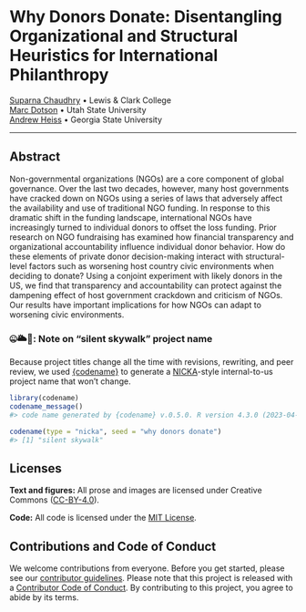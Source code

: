 

<!-- README.md is generated from README.qmd. Please edit that file -->

# Why Donors Donate: Disentangling Organizational and Structural Heuristics for International Philanthropy

[Suparna Chaudhry](http://www.suparnachaudhry.com/) • Lewis & Clark
College  
[Marc Dotson](https://occasionaldivergences.com/about) • Utah State
University  
[Andrew Heiss](https://www.andrewheiss.com) • Georgia State University

<!-- badges: start -->

<!-- badges: end -->

------------------------------------------------------------------------

## Abstract

Non-governmental organizations (NGOs) are a core component of global
governance. Over the last two decades, however, many host governments
have cracked down on NGOs using a series of laws that adversely affect
the availability and use of traditional NGO funding. In response to this
dramatic shift in the funding landscape, international NGOs have
increasingly turned to individual donors to offset the loss funding.
Prior research on NGO fundraising has examined how financial
transparency and organizational accountability influence individual
donor behavior. How do these elements of private donor decision-making
interact with structural-level factors such as worsening host country
civic environments when deciding to donate? Using a conjoint experiment
with likely donors in the US, we find that transparency and
accountability can protect against the dampening effect of host
government crackdown and criticism of NGOs. Our results have important
implications for how NGOs can adapt to worsening civic environments.

### 🤐🌥️🚶: Note on “silent skywalk” project name

Because project titles change all the time with revisions, rewriting,
and peer review, we used [{codename}](http://svmiller.com/codename/) to
generate a
[NICKA](https://en.wikipedia.org/wiki/List_of_U.S._Department_of_Defense_and_partner_code_names)-style
internal-to-us project name that won’t change.

``` r
library(codename)
codename_message()
#> code name generated by {codename} v.0.5.0. R version 4.3.0 (2023-04-21).

codename(type = "nicka", seed = "why donors donate")
#> [1] "silent skywalk"
```

## Licenses

**Text and figures:** All prose and images are licensed under Creative
Commons ([CC-BY-4.0](http://creativecommons.org/licenses/by/4.0/)).

**Code:** All code is licensed under the [MIT License](LICENSE.md).

## Contributions and Code of Conduct

We welcome contributions from everyone. Before you get started, please
see our [contributor guidelines](CONTRIBUTING.md). Please note that this
project is released with a [Contributor Code of
Conduct](https://contributor-covenant.org/version/2/0/CODE_OF_CONDUCT.html).
By contributing to this project, you agree to abide by its terms.
